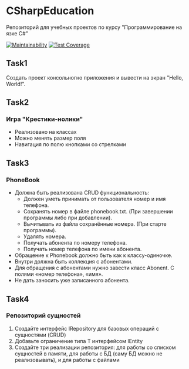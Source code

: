 # CSharpEducation
Репозиторий для учебных проектов по курсу "Программирование на язке С#"

[![Maintainability](https://api.codeclimate.com/v1/badges/0f792f791f52541a372f/maintainability)](https://codeclimate.com/github/AlexArtsy/CSharpEducation/maintainability) [![Test Coverage](https://api.codeclimate.com/v1/badges/0f792f791f52541a372f/test_coverage)](https://codeclimate.com/github/AlexArtsy/CSharpEducation/test_coverage)

## Task1
Создать проект консольногно приложения и вывести на экран "Hello, World!".


## Task2
### Игра "Крестики-нолики"
- Реализовано на классах
- Можно менять размер поля
- Навигация по полю кнопками со стрелками


## Task3
### PhoneBook
* Должна быть реализована CRUD функциональность:
  + Должен уметь принимать от пользователя номер и имя телефона.
  + Сохранять номер в файле phonebook.txt. (При завершении программы либо при добавлении).
  + Вычитывать из файла сохранённые номера. (При старте программы).
  + Удалять номера.
  + Получать абонента по номеру телефона.
  + Получать номер телефона по имени абонента.
* Обращение к Phonebook должно быть как к классу-одиночке.
* Внутри должна быть коллекция с абонентами.
* Для обращения с абонентами нужно завести класс Abonent. С полями «номер телефона», «имя».
* Не дать заносить уже записанного абонента.


## Task4
### Репозиторий сущностей
1. Создайте интерфейс IRepository<T> для базовых операций с сущностями (CRUD)
2. Добавьте ограничение типа T интерфейсом IEntity
3. Создайте три реализации репозитория: для работы со списком сущностей в памяти, для работы с БД (саму БД можно не реализовывать), и для работы с файлами  
